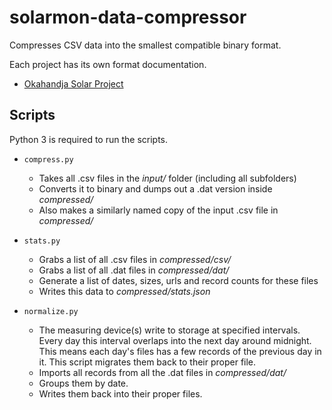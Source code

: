 # solarmon-data-compressor

Compresses CSV data into the smallest compatible binary format.

Each project has its own format documentation.

- [Okahandja Solar Project](OKAHANDJA.md)

## Scripts

Python 3 is required to run the scripts.


- `compress.py`

  - Takes all .csv files in the _input/_ folder (including all subfolders)
  - Converts it to binary and dumps out a .dat version inside _compressed/_
  - Also makes a similarly named copy of the input .csv file in _compressed/_

- `stats.py`

  - Grabs a list of all .csv files in _compressed/csv/_
  - Grabs a list of all .dat files in _compressed/dat/_
  - Generate a list of dates, sizes, urls and record counts for these files
  - Writes this data to _compressed/stats.json_

- `normalize.py`
  - The measuring device(s) write to storage at specified intervals. Every day this interval overlaps into the next day around midnight. This means each day's files has a few records of the previous day in it. This script migrates them back to their proper file.
  - Imports all records from all the .dat files in _compressed/dat/_
  - Groups them by date.
  - Writes them back into their proper files.
